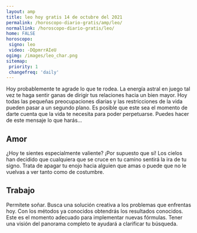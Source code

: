 ```yaml
---
layout: amp
title: leo hoy gratis 14 de octubre del 2021 
permalink: /horoscopo-diario-gratis/amp/leo/
normallink: /horoscopo-diario-gratis/leo/
home: FALSE
horoscopo:
 signo: leo
 video: -DQpmrrAIeU
ogimg: /images/leo_char.png
sitemap:
 priority: 1
 changefreq: 'daily'
---
```



Hoy probablemente te agrade lo que te rodea. La energía astral en juego tal vez te haga sentir ganas de dirigir tus relaciones hacia un bien mayor. Hoy todas las pequeñas preocupaciones diarias y las restricciones de la vida pueden pasar a un segundo plano. Es posible que este sea el momento de darte cuenta que la vida te necesita para poder perpetuarse. Puedes hacer de este mensaje lo que harás...

## Amor

¿Hoy te sientes especialmente valiente? ¡Por supuesto que sí! Los cielos han decidido que cualquiera que se cruce en tu camino sentirá la ira de tu signo. Trata de apagar tu enojo hacia alguien que amas o puede que no le vuelvas a ver tanto como de costumbre.

## Trabajo

Permítete soñar. Busca una solución creativa a los problemas que enfrentas hoy. Con los métodos ya conocidos obtendrás los resultados conocidos. Este es el momento adecuado para implementar nuevas fórmulas. Tener una visión del panorama completo te ayudará a clarificar tu búsqueda.